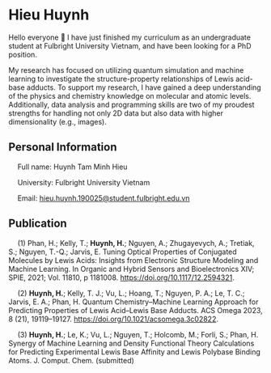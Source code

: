 # Hieu Huynh 
Hello everyone 👋 I have just finished my curriculum as an undergraduate student at Fulbright University Vietnam, and have been looking for a PhD position. 

My research has focused on utilizing quantum simulation and machine learning to investigate the structure-property relationships of Lewis acid-base adducts. To support my research, I have gained a deep understanding of the physics and chemistry knowledge on molecular and atomic levels. Additionally, data analysis and programming skills are two of my proudest strengths for handling not only 2D data but also data with higher dimensionality (e.g., images).

## Personal Information

&emsp; Full name: Huynh Tam Minh Hieu

&emsp; University: Fulbright University Vietnam

&emsp; Email: hieu.huynh.190025@student.fulbright.edu.vn

## Publication

&emsp; (1)	Phan, H.; Kelly, T.; **Huynh, H.**; Nguyen, A.; Zhugayevych, A.; Tretiak, S.; Nguyen, T.-Q.; Jarvis, E. Tuning Optical Properties of Conjugated Molecules by Lewis Acids: Insights from Electronic Structure Modeling and Machine Learning. In Organic and Hybrid Sensors and Bioelectronics XIV; SPIE, 2021; Vol. 11810, p 1181008. https://doi.org/10.1117/12.2594321.

&emsp; (2)	**Huynh, H.**; Kelly, T. J.; Vu, L.; Hoang, T.; Nguyen, P. A.; Le, T. C.; Jarvis, E. A.; Phan, H. Quantum Chemistry–Machine Learning Approach for Predicting Properties of Lewis Acid–Lewis Base Adducts. ACS Omega 2023, 8 (21), 19119–19127. https://doi.org/10.1021/acsomega.3c02822. 

&emsp; (3)	**Huynh, H.**; Le, K.; Vu, L.; Nguyen, T.; Holcomb, M.; Forli, S.; Phan, H. Synergy of Machine Learning and Density Functional Theory Calculations for Predicting Experimental Lewis Base Affinity and Lewis Polybase Binding Atoms. J. Comput. Chem. (submitted)
